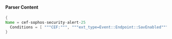 #### Parser Content
```Java
{
Name = cef-sophos-security-alert-25
  Conditions = [ """CEF:""", """ext_type=Event::Endpoint::SavEnabled""" ]
}
```